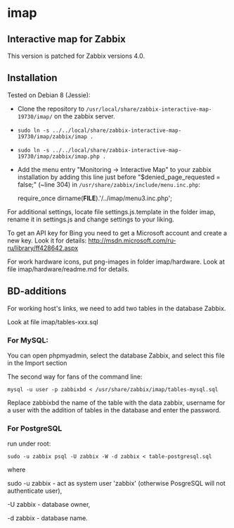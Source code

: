 # imap

## Interactive map for Zabbix

This version is patched for Zabbix versions 4.0.

## Installation

Tested on Debian 8 (Jessie):

* Clone the repository to `/usr/local/share/zabbix-interactive-map-19730/imap/` on the zabbix server. 

* `sudo ln -s ../../local/share/zabbix-interactive-map-19730/imap/zabbix/imap .`

* `sudo ln -s ../../local/share/zabbix-interactive-map-19730/imap/zabbix/imap.php .`

* Add the menu entry "Monitoring -> Interactive Map" to your zabbix installation by adding this line just before "$denied_page_requested = false;" (~line 304) in `/usr/share/zabbix/include/menu.inc.php`:

  require_once dirname(__FILE__).'/../imap/menu3.inc.php';

For additional settings, locate file settings.js.template in the folder imap, rename it in settings.js and change settings to your liking.

To get an API key for Bing you need to get a Microsoft account and create a new key. Look it for details: http://msdn.microsoft.com/ru-ru/library/ff428642.aspx

For work hardware icons, put png-images in folder imap/hardware. Look at file imap/hardware/readme.md for details.

## BD-additions

For working host's links, we need to add two tables in the database Zabbix.

Look at file imap/tables-xxx.sql

### For MySQL:

You can open phpmyadmin, select the database Zabbix, and select this file in the Import section

The second way for fans of the command line:

`mysql -u user -p zabbixbd < /usr/share/zabbix/imap/tables-mysql.sql`

Replace zabbixbd the name of the table with the data zabbix, username for a user with the addition of tables in the database and enter the password.

### For PostgreSQL 

run under root:

`sudo -u zabbix psql -U zabbix -W -d zabbix < table-postgresql.sql`

where

sudo -u zabbix - act as system user 'zabbix' (otherwise PosgreSQL will not authenticate user),

-U zabbix - database owner,

-d zabbix - database name.

